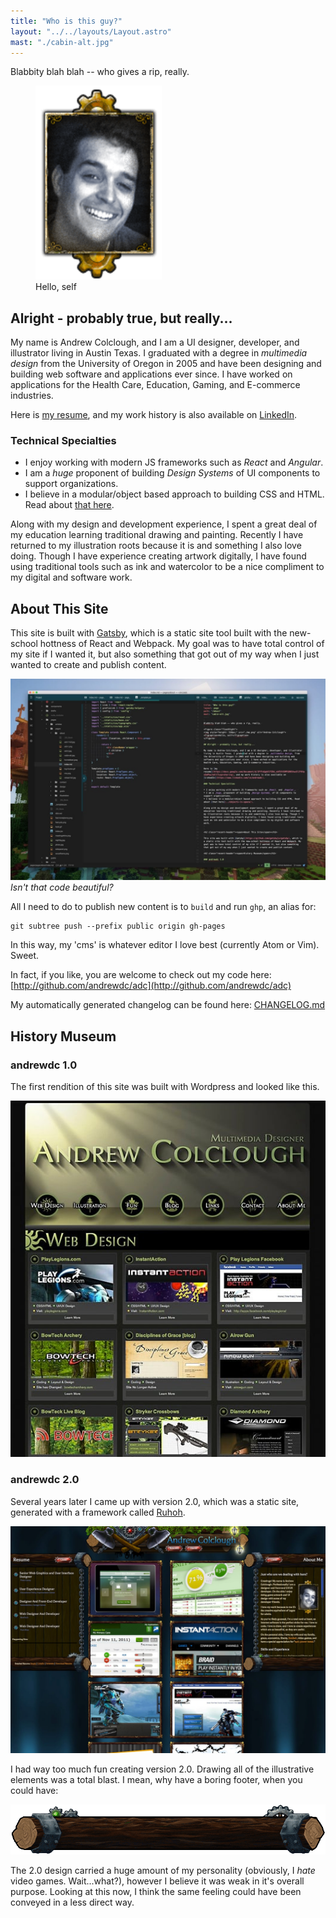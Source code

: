 ```yaml
---
title: "Who is this guy?"
layout: "../../layouts/Layout.astro" 
mast: "./cabin-alt.jpg"
---
```


Blabbity blah blah -- who gives a rip, really.

<figure class="floatRight">
<img style="height: 310px;" src="./me.png" alt="Andrew Colclough">
<figcaption>Hello, self</figcaption>
</figure>

## Alright - probably true, but really...

My name is Andrew Colclough, and I am a UI designer, developer, and illustrator living in Austin Texas. I graduated with a degree in _multimedia design_ from the University of Oregon in 2005 and have been designing and building web software and applications ever since. I have worked on applications for the Health Care, Education, Gaming, and E-commerce industries.

Here is [my resume](https://docs.google.com/document/d/1PfFxQgbXlFGRd_xbFDfXSMPG8BSVwuSlZfKVpsGmPkw/edit?usp=sharing), and my work history is also available on [LinkedIn](https://www.linkedin.com/in/andrewdc).

### Technical Specialties

* I enjoy working with modern JS frameworks such as _React_ and _Angular_. 
* I am a _huge_ proponent of building _Design Systems_ of UI components to support organizations. 
* I believe in a modular/object based approach to building CSS and HTML. Read about [that here](../objects-in-space/).

Along with my design and development experience, I spent a great deal of my education learning traditional drawing and painting. Recently I have returned to my illustration roots because it is and something I also love doing. Though I have experience creating artwork digitally, I have found using traditional tools such as ink and watercolor to be a nice compliment to my digital and software work.


<h2 class="recent-header"><span>About This Site</span></h2>

This site is built with [Gatsby](https://github.com/gatsbyjs/gatsby), which is a static site tool built with the new-school hottness of React and Webpack. My goal was to have total control of my site if I wanted it, but also something that got out of my way when I just wanted to create and publish content. 

![dat code tho](./thissite.jpg)
_Isn't that code beautiful?_

All I need to do to publish new content is to `build` and run `ghp`, an alias for: 

```
git subtree push --prefix public origin gh-pages
```

In this way, my 'cms' is whatever editor I love best (currently Atom or Vim). Sweet.

In fact, if you like, you are welcome to check out my code here: [http://github.com/andrewdc/adc](http://github.com/andrewdc/adc)

My automatically generated changelog can be found here: [CHANGELOG.md](https://github.com/andrewdc/adc/blob/master/CHANGELOG.md)

<h2 class="recent-header"><span>History Museum</span></h2>

### andrewdc 1.0

The first rendition of this site was built with Wordpress and looked like this. 

![andrewdc 1.0](./adc1-full.jpg)

### andrewdc 2.0

Several years later I came up with version 2.0, which was a static site, generated with a framework called [Ruhoh](http://ruhoh.com/).

![andrewdc 2.0](./adc2.jpg)

I had way too much fun creating  version 2.0. Drawing all of the illustrative elements was a total blast. I mean, why have a boring footer, when you could have:

![Log Footer](./log-footer.gif)

The 2.0 design carried a huge amount of my personality (obviously, I _hate_ video games. Wait...what?), however I believe it was weak in it's overall purpose. Looking at this now, I think the same feeling could have been conveyed in a less direct way.
